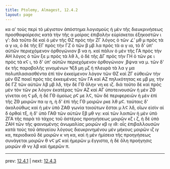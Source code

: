```yaml
---
title: Ptolemy, Almagest, 12.4.2
layout: page
---
```


κα αʹ τοὺς περὶ τὸ μέγιστον ἀπόστημα λογισμοὺς ἡ μὲν τῆς διευκρινήσεως προσθαφαίρεσις κατὰ τὴν τῆς α μοίρας ἐπιβολὴν εὑρίσκεται ἑξηκοστῶν ι γʹ: διὰ τοῦτο δὲ καὶ ὁ μὲν τῆς ΘΖ πρὸς τὴν ΖΓ λόγος ὁ τῶν ∠ʹ μθ μ πρὸς τὰ α γ ια, ὁ δὲ τῆς ΕΓ πρὸς τὴν ΓΖ ὁ τῶν β μβ λα πρὸς τὰ α γ ια, τὸ δ' ὑπ' αὐτῶν περιεχόμενον ὀρθογώνιον β να η. καὶ πάλιν ὁ μὲν τῆς ΓΑ πρὸς τὴν ΑΗ λόγος ὁ τῶν ξε μ πρὸς τὰ λθ λ, ὁ δὲ τῆς ΔΓ πρὸς τὴν ΓΗ ὁ τῶν ρε ι πρὸς τὰ κϚ ι, τὸ δ' ὑπ' αὐτῶν περιεχόμενον ὀρθογώνιον ͵βψνα να μ. τῶν δ' ἐκ τῆς παραβολῆς γινομένων Ϡξδ μη μζ ἡ πλευρὰ τὰ λα γ μα πολυπλασιασθέντα ἐπὶ τὸν ἐκκείμενον λόγον τῶν ΘΖ καὶ ΖΓ εὐθειῶν τὴν μὲν ΘΖ ποιεῖ πρὸς τὰς ἐκκειμένας τῶν ΓΑ καὶ ΑΖ πηλικότητας κε μβ μγ, τὴν δὲ ΓΖ τῶν αὐτῶν λβ μβ λδ, τὴν δὲ ΓΘ ὅλην νη κε ιζ. διὰ τοῦτο δὲ καὶ πρὸς μὲν τὸν τῶν ρκ λόγον ἑκατέρας τῶν ΑΖ καὶ ΑΓ ὑποτεινουσῶν ἡ μὲν ΖΘ γίνεται οη Ϛ μδ, ἡ δὲ ΓΘ ὁμοίως ρϚ με λϚ, τῶν δὲ περιφερειῶν ἡ μὲν ἐπὶ τῆς ΖΘ μοιρῶν πα ιγ η, ἡ δ' ἐπὶ τῆς ΓΘ μοιρῶν ρκε λθ μϚ. ταύταις δ' ἀκολούθως καὶ ἡ μὲν ὑπὸ ΖΑΘ γωνία τοιούτων ἔσται μ λϚ λδ, οἵων εἰσὶν αἱ δ ὀρθαὶ τξ, ἡ δ' ὑπὸ ΓΑΘ τῶν αὐτῶν ξβ μθ νγ: καὶ τῶν λοιπῶν ἡ μὲν ὑπὸ ΖΓΑ τῆς παρὰ τὸ τάχος τοῦ ἀστέρος προηγήσεως μοιρῶν κζ ι ζ, ἡ δὲ ὑπὸ ΖΑΗ τῶν τῆς φαινομένης ἀνωμαλίας μοιρῶν κβ ιγ ιθ: αἷς ἐπιβαλλουσῶν κατὰ τοὺς τοῦ ἀπογείου λόγους διευκρινημένου μὲν μήκους μοιρῶν ιζ ιγ κα, περιοδικοῦ δὲ μοιρῶν κ νη κα, καὶ ἡ μὲν ἡμίσεια τῆς προηγήσεως συνάγεται μοιρῶν θ νϚ μϚ καὶ ἡμερῶν μ ἔγγιστα, ἡ δὲ ὅλη προήγησις μοιρῶν ιθ νγ λβ καὶ ἡμερῶν π. 

---

prev: [12.4.1](../12.4.1/) | next: [12.4.3](../12.4.3/)

